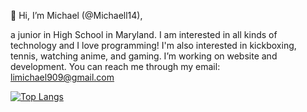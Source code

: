👋 Hi, I’m Michael (@Michaell14), 
  
  a junior in High School in Maryland. I am interested in all kinds of technology and I love programming! I'm also interested in kickboxing, tennis, watching anime, and gaming. I’m working on website and development. You can reach me through my email: limichael909@gmail.com

<!---
Michaell14/Michaell14 is a ✨ special ✨ repository because its `README.md` (this file) appears on your GitHub profile.
You can click the Preview link to take a look at your changes.
--->
<!---[![Michael's GitHub stats](https://github-readme-stats.vercel.app/api?username=michaell14&show_icons=true&theme=dracula)](https://github.com/michaell14/github-readme-stats)--->
[![Top Langs](https://github-readme-stats.vercel.app/api/top-langs/?username=michaell14&layout=compact)](https://github.com/michaell14/github-readme-stats)
